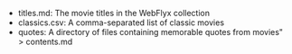 * titles.md: The movie titles in the WebFlyx collection
* classics.csv: A comma-separated list of classic movies
* quotes: A directory of files containing memorable quotes from movies" > contents.md
